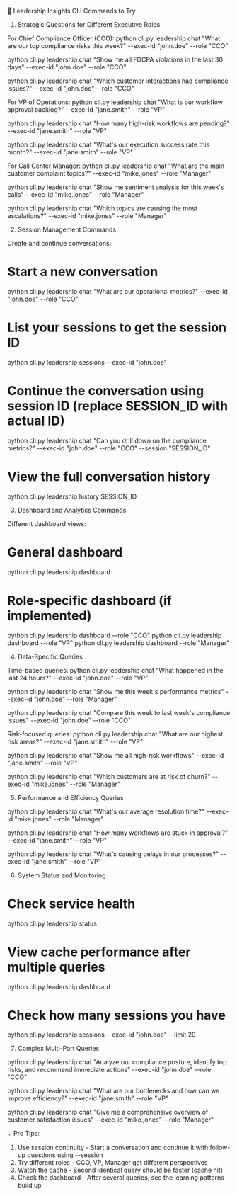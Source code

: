   📝 Leadership Insights CLI Commands to Try

  1. Strategic Questions for Different Executive Roles

  For Chief Compliance Officer (CCO):
  python cli.py leadership chat "What are our top compliance risks this week?" --exec-id "john.doe" --role "CCO"

  python cli.py leadership chat "Show me all FDCPA violations in the last 30 days" --exec-id "john.doe" --role "CCO"

  python cli.py leadership chat "Which customer interactions had compliance issues?" --exec-id "john.doe" --role "CCO"

  For VP of Operations:
  python cli.py leadership chat "What is our workflow approval backlog?" --exec-id "jane.smith" --role "VP"

  python cli.py leadership chat "How many high-risk workflows are pending?" --exec-id "jane.smith" --role "VP"

  python cli.py leadership chat "What's our execution success rate this month?" --exec-id "jane.smith" --role "VP"

  For Call Center Manager:
  python cli.py leadership chat "What are the main customer complaint topics?" --exec-id "mike.jones" --role "Manager"

  python cli.py leadership chat "Show me sentiment analysis for this week's calls" --exec-id "mike.jones" --role "Manager"

  python cli.py leadership chat "Which topics are causing the most escalations?" --exec-id "mike.jones" --role "Manager"

  2. Session Management Commands

  Create and continue conversations:
  # Start a new conversation
  python cli.py leadership chat "What are our operational metrics?" --exec-id "john.doe" --role "CCO"

  # List your sessions to get the session ID
  python cli.py leadership sessions --exec-id "john.doe"

  # Continue the conversation using session ID (replace SESSION_ID with actual ID)
  python cli.py leadership chat "Can you drill down on the compliance metrics?" --exec-id "john.doe" --role "CCO" --session "SESSION_ID"

  # View the full conversation history
  python cli.py leadership history SESSION_ID

  3. Dashboard and Analytics Commands

  Different dashboard views:
  # General dashboard
  python cli.py leadership dashboard

  # Role-specific dashboard (if implemented)
  python cli.py leadership dashboard --role "CCO"
  python cli.py leadership dashboard --role "VP"
  python cli.py leadership dashboard --role "Manager"

  4. Data-Specific Queries

  Time-based queries:
  python cli.py leadership chat "What happened in the last 24 hours?" --exec-id "john.doe" --role "VP"

  python cli.py leadership chat "Show me this week's performance metrics" --exec-id "john.doe" --role "Manager"

  python cli.py leadership chat "Compare this week to last week's compliance issues" --exec-id "john.doe" --role "CCO"

  Risk-focused queries:
  python cli.py leadership chat "What are our highest risk areas?" --exec-id "jane.smith" --role "VP"

  python cli.py leadership chat "Show me all high-risk workflows" --exec-id "jane.smith" --role "VP"

  python cli.py leadership chat "Which customers are at risk of churn?" --exec-id "mike.jones" --role "Manager"

  5. Performance and Efficiency Queries

  python cli.py leadership chat "What's our average resolution time?" --exec-id "mike.jones" --role "Manager"

  python cli.py leadership chat "How many workflows are stuck in approval?" --exec-id "jane.smith" --role "VP"

  python cli.py leadership chat "What's causing delays in our processes?" --exec-id "jane.smith" --role "VP"

  6. System Status and Monitoring

  # Check service health
  python cli.py leadership status

  # View cache performance after multiple queries
  python cli.py leadership dashboard

  # Check how many sessions you have
  python cli.py leadership sessions --exec-id "john.doe" --limit 20

  7. Complex Multi-Part Queries

  python cli.py leadership chat "Analyze our compliance posture, identify top risks, and recommend immediate actions" --exec-id "john.doe" --role "CCO"

  python cli.py leadership chat "What are our bottlenecks and how can we improve efficiency?" --exec-id "jane.smith" --role "VP"

  python cli.py leadership chat "Give me a comprehensive overview of customer satisfaction issues" --exec-id "mike.jones" --role "Manager"

  💡 Pro Tips:

  1. Use session continuity - Start a conversation and continue it with follow-up questions using --session
  2. Try different roles - CCO, VP, Manager get different perspectives
  3. Watch the cache - Second identical query should be faster (cache hit)
  4. Check the dashboard - After several queries, see the learning patterns build up